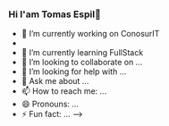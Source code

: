 ### Hi I'am Tomas Espil👋

- 🔭 I’m currently working on ConosurIT
-  
- 🌱 I’m currently learning FullStack 
- 👯 I’m looking to collaborate on ...
- 🤔 I’m looking for help with ...
- 💬 Ask me about ...
- 📫 How to reach me: ...
- 😄 Pronouns: ...
- ⚡ Fun fact: ...
-->
